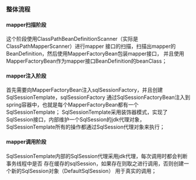 ### 整体流程
#### mapper扫描阶段
这个阶段使用ClassPathBeanDefinitionScanner（实际是ClassPathMapperScanner）进行mapper
接口的扫描，扫描出mapper的BeanDefinition，然后使用MapperFactoryBean包装mapper接口，
并且使用MapperFactoryBean作为mapper接口BeanDefinition的beanClass；
#### mapper注入阶段
首先需要向MapperFactoryBean注入sqlSessionFactory，并且创建SqlSessionTemplate，sqlSessionFactory
通过SqlSessionFactoryBean注入到spring容器中，也就是每个MapperFactoryBean都有一个SqlSessionTemplate；
SqlSessionTemplate采用装饰器模式，实现了SqlSession接口，内部维护一个SqlSession的jdk代理对象，
SqlSessionTemplate所有的操作都通过SqlSession代理对象来执行；
#### mapper调用阶段
SqlSessionTemplate内部的SqlSession代理采用jdk代理，每次调用时都会判断事务线程中是否
存在缓存的sqlSession，如果存在则取之进行调用，否则创建一个新的SqlSession对象（DefaultSqlSession）
用于真实的调用；